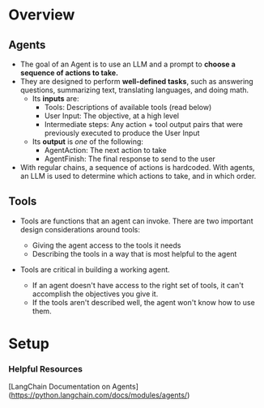 # Overview

## Agents

- The goal of an Agent is to use an LLM and a prompt to **choose a sequence of actions to take.**
- They are designed to perform **well-defined tasks**, such as answering questions, summarizing text, translating languages, and doing math.    
  - Its **inputs** are:
     - Tools: Descriptions of available tools (read below)
     - User Input: The objective, at a high level
     - Intermediate steps: Any action + tool output pairs that were previously executed to produce the User Input
  - Its **output** is *one* of the following:
     - AgentAction: The next action to take
     - AgentFinish: The final response to send to the user
- With regular chains, a sequence of actions is hardcoded. With agents, an LLM is used to determine which actions to take, and in which order. 

## Tools

- Tools are functions that an agent can invoke. There are two important design considerations around tools:
    - Giving the agent access to the tools it needs
    - Describing the tools in a way that is most helpful to the agent

- Tools are critical in building a working agent.
    - If an agent doesn't have access to the right set of tools, it can't accomplish the objectives you give it.
    - If the tools aren't described well, the agent won't know how to use them.

# Setup

### Helpful Resources

[LangChain Documentation on Agents] (https://python.langchain.com/docs/modules/agents/)